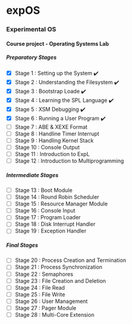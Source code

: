 # expOS
### Experimental OS
#### Course project - Operating Systems Lab

##### Preparatory Stages
- [x] Stage 1 : Setting up the System :heavy_check_mark:
- [x] Stage 2 : Understanding the Filesystem :heavy_check_mark:
- [x] Stage 3 : Bootstrap Loade :heavy_check_mark:
- [x] Stage 4 : Learning the SPL Language :heavy_check_mark:
- [x] Stage 5 : XSM Debugging :heavy_check_mark:
- [x] Stage 6 : Running a User Program :heavy_check_mark:
- [ ] Stage 7 : ABE & XEXE Format
- [ ] Stage 8 : Handline Timer Interrupt
- [ ] Stage 9 : Handling Kernel Stack
- [ ] Stage 10 : Console Output
- [ ] Stage 11 : Introduction to ExpL
- [ ] Stage 12 : Introduction to Multiprogramming

##### Intermediate Stages
- [ ] Stage 13 : Boot Module
- [ ] Stage 14 : Round Robin Scheduler
- [ ] Stage 15 : Resource Manager Module
- [ ] Stage 16 : Console Input
- [ ] Stage 17 : Program Loader
- [ ] Stage 18 : Disk Interrupt Handler
- [ ] Stage 19 : Exception Handler

##### Final Stages
- [ ] Stage 20 : Process Creation and Termination
- [ ] Stage 21 : Process Synchronization
- [ ] Stage 22 : Semaphores
- [ ] Stage 23 : File Creation and Deletion
- [ ] Stage 24 : File Read
- [ ] Stage 25 : File Write
- [ ] Stage 26 : User Management
- [ ] Stage 27 : Pager Module
- [ ] Stage 28 : Multi-Core Extension
